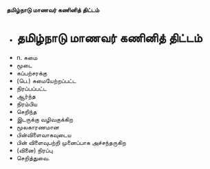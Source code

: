 **தமிழ்நாடு மாணவர் கணினித் திட்டம்**
- # தமிழ்நாடு மாணவர் கணினித் திட்டம்
- n. சுமை
- மூடை
- கப்பற்சரக்கு
- (பெ.) சுமையேற்றப்பட்ட
- நிரப்பப்பட்ட
- ஆர்ந்த
- நிரம்பிய
- செறிந்த
- இடருக்கு வழிவகுக்கிற
- மூலகாரணமான
- பின்விளைவாகவுடைய
- பின் விளைவுபற்றி முனைப்பாக அச்சந்தருகிற
- (வினை) நிரப்பு
- செறித்துவை.

